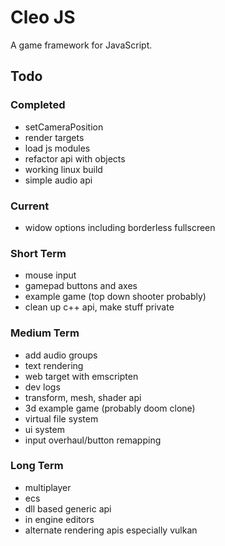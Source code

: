 # Cleo JS

A game framework for JavaScript.

## Todo

### Completed

- setCameraPosition
- render targets
- load js modules
- refactor api with objects
- working linux build
- simple audio api

### Current

- widow options including borderless fullscreen

### Short Term

- mouse input
- gamepad buttons and axes
- example game (top down shooter probably)
- clean up c++ api, make stuff private

### Medium Term

- add audio groups
- text rendering
- web target with emscripten
- dev logs
- transform, mesh, shader api
- 3d example game (probably doom clone)
- virtual file system
- ui system
- input overhaul/button remapping

### Long Term

- multiplayer
- ecs
- dll based generic api
- in engine editors
- alternate rendering apis especially vulkan
